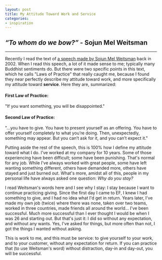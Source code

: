 ```yaml
---
layout: post
title: My Attitude Toward Work and Service
categories:
- inspiration
---
```


## *“To whom do we bow?”* - Sojun Mel Weitsman

---

Recently I read the text of [a speech made by Sojun Mel Weitsman](http://www.chzc.org/mel21.htm) back in 2002. When I read this speech, a lot of it made sense to me; typically many Buddhist sentiments do. But there were two specific points in this text, which he calls "Laws of Practice" that really caught me, because I found they near perfectly describe my attitude toward work, and more specifically my attitude toward **service**. Here they are, summarized:

#### First Law of Practice:
"If you want something, you will be disappointed."

#### Second Law of Practice:

"...you have to give. You have to present yourself as an offering. You have to offer yourself completely to what you’re doing. Then, unexpectedly, something may appear. But you can’t ask for it, and you can’t expect it."

Putting aside the rest of the speech, this is 100% how I define my attitude toward what I do. I've worked at my company for 10 years. Some of those experiencing have been difficult; some have been punishing. That's normal for any job. While I've always worked with great people, some have left wanting something different, others have demanded more, others have stayed and just burned out. What's more, amidst all of this, people in my personal life have always asked one question: *Why do you stay?*

I read Weitsman's words here and I see why I stay: I stay because I want to continue practicing giving. Since the first day I came to EF, I knew I had something to give, and I had no idea what I'd get in return. Years later, I've made my own job (twice) where there was none, taken over two teams, worked in three countries, made friends all around the world... I've been successful. Much more successful than I ever thought I would be when I was 26 and starting out. But that's just it: I did so without any expectation, and without any wants. Yes, I've asked for things, but more often than not, I got the things I wanted without asking.

This is work to me, and this must be service: to give yourself to your work, and to your customer, without any expectation for return. If you can practice that (to use Weitsman's word) without distraction, day-in and day-out, you will be successful.
